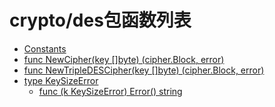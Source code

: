 # crypto/des包函数列表

- [Constants](Constants.md) 
- [func NewCipher(key []byte) (cipher.Block, error)](NewCipher.md) 
- [func NewTripleDESCipher(key []byte) (cipher.Block, error)](NewTripleDESCipher.md) 
- [type KeySizeError](KeySizeError.md)
	- [func (k KeySizeError) Error() string](KeySizeError.Error.md)